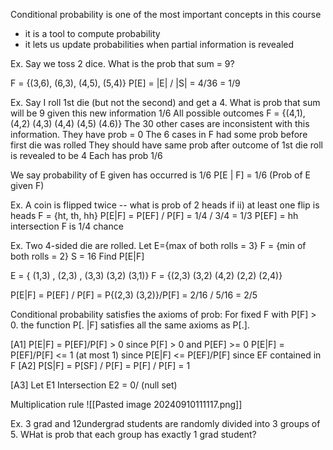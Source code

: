 Conditional probability is one of the most important concepts in this course
* it is a tool to compute probability
* it lets us update probabilities when partial information is revealed

Ex. Say we toss 2 dice. What is the prob that sum = 9?

F = {(3,6), (6,3), (4,5), (5,4)}
P[E] = |E| / |S| = 4/36 = 1/9

Ex. Say I roll 1st die (but not the second) and get a 4. What is prob that sum will be 9 given this new information
1/6
All possible outcomes 
F = {(4,1), (4,2) (4,3) (4,4) (4,5) (4.6)}
The 30 other cases are inconsistent with this information. They have prob = 0 
The 6 cases in F had some prob before first die was rolled 
They should have same prob after outcome of 1st die roll is revealed to be 4
Each has prob 1/6

We say probability of E given has occurred is 1/6
P[E | F] = 1/6 (Prob of E given F)


Ex. A coin is flipped twice -- what is prob of 2 heads if ii) at least one flip is heads
F = {ht, th, hh}
P[E|F] = P[EF] / P[F]
		= 1/4 / 3/4 = 1/3 
P[EF] = hh intersection F is 1/4 chance 

Ex. Two 4-sided die are rolled. Let 
E={max of both rolls = 3}
F = {min of both rolls = 2}
S = 16
Find P[E|F]

E = { (1,3) , (2,3) , (3,3) (3,2) (3,1)}
F = {(2,3) (3,2) (4,2) (2,2) (2,4)}

P[E|F] = P[EF] / P[F] = P{(2,3) (3,2)}/P[F] =  2/16  / 5/16 = 2/5


Conditional probability satisfies the axioms of prob: For fixed F with P[F] > 0. the function P[. |F] satisfies all the same axioms as P[.].



[A1] P[E|F] = P[EF]/P[F] > 0 since P[F] > 0 and P[EF] >= 0
		P[E|F] = P[EF]/P[F] <= 1 (at most 1) since P[E|F] <= P[EF]/P[F] since EF contained in F
[A2] P[S|F] = P[SF] / P[F] = P[F] / P[F] = 1

[A3] Let E1 Intersection E2 = 0/ (null set)

Multiplication rule 
![[Pasted image 20240910111117.png]]


Ex. 3 grad and 12undergrad students are randomly divided into 3 groups of 5. WHat is prob that each group has exactly 1 grad student?